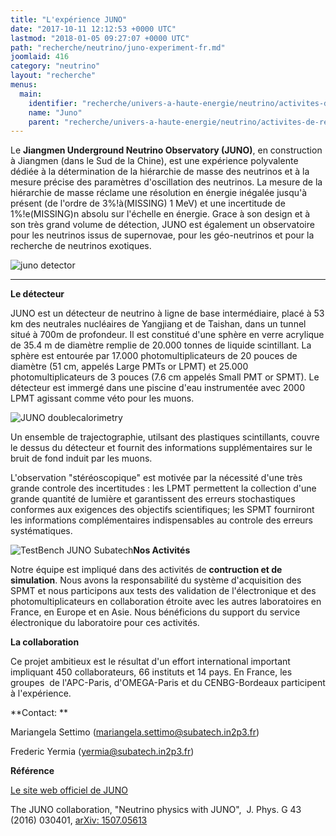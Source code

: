 ```yaml
---
title: "L'expérience JUNO"
date: "2017-10-11 12:12:53 +0000 UTC"
lastmod: "2018-01-05 09:27:07 +0000 UTC"
path: "recherche/neutrino/juno-experiment-fr.md"
joomlaid: 416
category: "neutrino"
layout: "recherche"
menus:
  main:
    identifier: "recherche/univers-a-haute-energie/neutrino/activites-de-recherche/juno"
    name: "Juno"
    parent: "recherche/univers-a-haute-energie/neutrino/activites-de-recherche"
---
```

Le **Jiangmen Underground Neutrino Observatory (JUNO)**, en construction à Jiangmen (dans le Sud de la Chine), est une expérience polyvalente dédiée à la détermination de la hiérarchie de masse des neutrinos et à la mesure précise des paramètres d'oscillation des neutrinos. La mesure de la hiérarchie de masse réclame une résolution en énergie inégalée jusqu'à présent (de l'ordre de 3%!à(MISSING) 1 MeV) et une incertitude de 1%!e(MISSING)n absolu sur l'échelle en énergie. Grace à son design et à son très grand volume de détection, JUNO est également un observatoire pour les neutrinos issus de supernovae, pour les géo-neutrinos et pour la recherche de neutrinos exotiques. 

![juno detector](images/Recherche/neutrino/JUNO/juno_detector.jpg "Detecteur design: a sphere of 35 m diameter is filled with 20 000 tonnes of liquid scintillators and is immerse in a water pool. A total of 43000 photomultipliers are employed")

* * *

**Le détecteur**

JUNO est un détecteur de neutrino à ligne de base intermédiaire, placé à 53 km des neutrales nucléaires de Yangjiang et de Taishan, dans un tunnel situé à 700m de profondeur. Il est constitué d'une sphère en verre acrylique de 35.4 m de diamètre remplie de 20.000 tonnes de liquide scintillant. La sphère est entourée par 17.000 photomultiplicateurs de 20 pouces de diamètre (51 cm, appelés Large PMTs or LPMT) et 25.000 photomultiplicateurs de 3 pouces (7.6 cm appelés Small PMT or SPMT). Le détecteur est immergé dans une piscine d'eau instrumentée avec 2000 LPMT agissant comme véto pour les muons.

![JUNO doublecalorimetry](images/Recherche/neutrino/JUNO/JUNO_doublecalorimetry.png "double calorimetry concept (right) with SPMT inserted in the interspaces between and LPMTs.")

Un ensemble de trajectographie, utilsant des plastiques scintillants, couvre le dessus du détecteur et fournit des informations supplémentaires sur le bruit de fond induit par les muons.

L'observation "stéréoscopique" est motivée par la nécessité d'une très grande controle des incertitudes : les LPMT permettent la collection d'une grande quantité de lumière et garantissent des erreurs stochastiques conformes aux exigences des objectifs scientifiques; les SPMT fourniront les informations complémentaires indispensables au controle des erreurs systématiques.

![TestBench JUNO Subatech](images/Recherche/neutrino/JUNO/TestBench_JUNO_Subatech.png " Test-bench installed in SUBATECH for the validation of the electronics and the SPMT.")**Nos Activités** 

Notre équipe est impliqué dans des activités de **contruction et de simulation**. Nous avons la responsabilité du système d'acquisition des SPMT et nous participons aux tests des validation de l'électronique et des photomultiplicateurs en collaboration étroite avec les autres laboratoires en France, en Europe et en Asie. Nous bénéficions du support du service électronique du laboratoire pour ces activités.

****La collaboration****

Ce projet ambitieux est le résultat d'un effort international important  impliquant 450 collaborateurs, 66 instituts et 14 pays. En France, les groupes  de l'APC-Paris, d'OMEGA-Paris et du CENBG-Bordeaux participent à l'expérience.

**Contact: **

Mariangela Settimo ([mariangela.settimo@subatech.in2p3.fr](mailto:mariangela.settimo@subatech.in2p3.fr)) 

Frederic Yermia ([yermia@subatech.in2p3.fr](mailto:yermia@subatech.in2p3.fr)) 

****Référence****

[Le site web officiel de JUNO](http://juno.ihep.cas.cn)

The JUNO collaboration, "Neutrino physics with JUNO",  J. Phys. G 43 (2016) 030401, [arXiv: 1507.05613](https://arxiv.org/abs/1507.05613)
